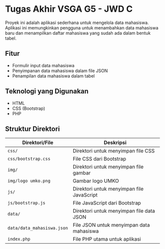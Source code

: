 # Tugas Akhir VSGA G5 - JWD C

Proyek ini adalah aplikasi sederhana untuk mengelola data mahasiswa. Aplikasi ini memungkinkan pengguna untuk menambahkan data mahasiswa baru dan menampilkan daftar mahasiswa yang sudah ada dalam bentuk tabel.

## Fitur
- Formulir input data mahasiswa
- Penyimpanan data mahasiswa dalam file JSON
- Penampilan data mahasiswa dalam tabel

## Teknologi yang Digunakan
- HTML
- CSS (Bootstrap)
- PHP


## Struktur Direktori
| Direktori/File              | Deskripsi                                  |
|-----------------------------|--------------------------------------------|
| `css/`                      | Direktori untuk menyimpan file CSS         |
| `css/bootstrap.css`         | File CSS dari Bootstrap                    |
| `img/`                      | Direktori untuk menyimpan file gambar      |
| `img/logo umko.png`         | Gambar logo UMKO                           |
| `js/`                       | Direktori untuk menyimpan file JavaScript  |
| `js/bootstrap.js`           | File JavaScript dari Bootstrap             |
| `data/`                     | Direktori untuk menyimpan file data JSON   |
| `data/data_mahasiswa.json`  | File JSON untuk menyimpan data mahasiswa   |
| `index.php`                 | File PHP utama untuk aplikasi              |

